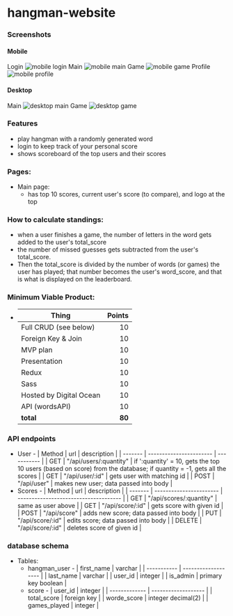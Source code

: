 # hangman-website

### Screenshots

#### Mobile
Login
![mobile login](mobile-login)
Main
![mobile main](mobile-main)
Game
![mobile game](mobile-game)
Profile
![mobile profile](mobile-profile)

#### Desktop
Main
![desktop main](desktop-main)
Game
![desktop game](desktop-game)

[mobile-login]: https://raw.githubusercontent.com/Deraj21/hangman-website/master/screenshots/hangman-phone-login.PNG "mobile login"
[mobile-main]: https://raw.githubusercontent.com/Deraj21/hangman-website/master/screenshots/hangman-phone-main.PNG "mobile main"
[mobile-game]: https://raw.githubusercontent.com/Deraj21/hangman-website/master/screenshots/hangman-phone-game.PNG "mobile game"
[mobile-profile]: https://raw.githubusercontent.com/Deraj21/hangman-website/master/screenshots/hangman-tablet-profile.PNG "mobile profile"
[desktop-main]: https://raw.githubusercontent.com/Deraj21/hangman-website/master/screenshots/hangman-laptop-main.PNG "desktop main"
[desktop-game]: https://raw.githubusercontent.com/Deraj21/hangman-website/master/screenshots/hangman-laptop-game.PNG "desktop game"

### Features
  - play hangman with a randomly generated word
  - login to keep track of your personal score
  - shows scoreboard of the top users and their scores
### Pages:
  - Main page:
    - has top 10 scores, current user's score (to compare), and logo at the top
### How to calculate standings:
  - when a user finishes a game, the number of letters in the word gets added to the user's total_score
  - the number of missed guesses gets subtracted from the user's total_score.
  - Then the total_score is divided by the number of words (or games) the user has played; that number becomes the user's word_score, and that is what is displayed on the leaderboard.
### Minimum Viable Product:
  - | Thing                   | Points |
    | ----------------------- | ------:|
    | Full CRUD (see below)   |     10 |
    | Foreign Key & Join      |     10 |
    | MVP plan                |     10 |
    | Presentation            |     10 |
    | Redux                   |     10 |
    | Sass                    |     10 |
    | Hosted by Digital Ocean |     10 |
    | API (wordsAPI)          |     10 |
    | **total**               | **80** |
### API endpoints
  - User
		- | Method 	| url 										| description |
			| ------- | ----------------------- | ----------- |
			| GET 		| "/api/users/:quantity" 	| if ':quantity' = 10, gets the top 10 users (based on score) from the database; if quantity = -1, gets all the scores |
  		| GET 		| "/api/user/:id"					| gets user with matching id |
  		| POST 		| "/api/user"							| makes new user; data passed into body |
  - Scores
		- | Method 	| url 										| description														|
			| ------- | ----------------------- | ------------------------------------- |
    	| GET			| "/api/scores/:quantity"	| same as user above										|
    	| GET			| "/api/score/:id"				| gets score with given id							|
    	| POST		| "/api/score"						| adds new score; data passed into body	|
    	| PUT			| "/api/score/:id"				| edits score; data passed into body		|
    	| DELETE	| "/api/score/:id"				| deletes score of given id							|
### database schema
  - Tables:
    - hangman_user
			- | first_name	| varchar							|
				| ----------- | -------------------	|
				| last_name		| varchar							|
				| user_id			| integer 						|
				| is_admin		| primary key boolean	|
    - score
			- | user_id				| integer							|
				| ------------- | -------------------	|
				| total_score		| foreign key					|
				| worde_score		| integer decimal(2)	|
				| games_played	| integer							|

